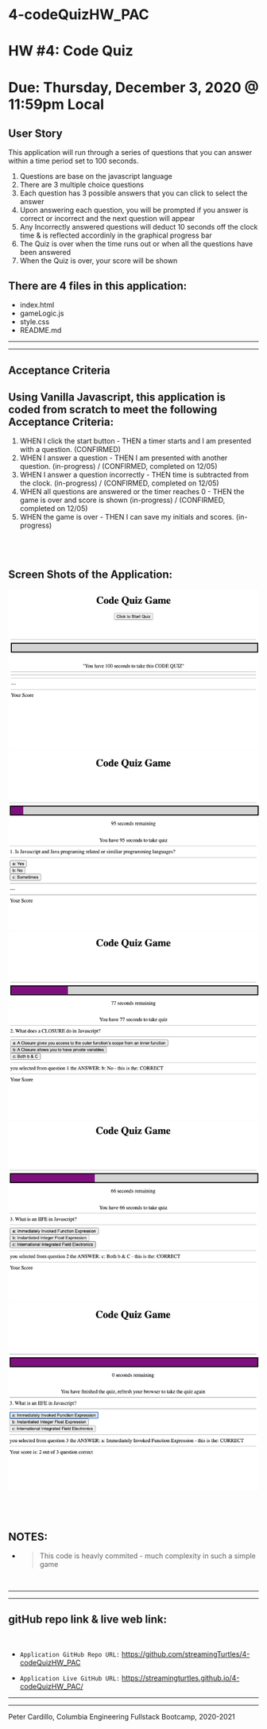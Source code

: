 # 4-codeQuizHW_PAC
# HW #4: Code Quiz
# Due: Thursday, December 3, 2020 @ 11:59pm Local

## User Story
This application will run through a series of questions that you can answer within a time period set to 100 seconds.
1. Questions are base on the javascript language
2. There are 3 multiple choice questions
3. Each question has 3 possible answers that you can click to select the answer
4. Upon answering each question, you will be prompted if you answer is correct or incorrect and the next question will appear
5. Any Incorrectly answered questions will deduct 10 seconds off the clock time & is reflected accordinly in the graphical progress bar
6. The Quiz is over when the time runs out or when all the questions have been answered
7. When the Quiz is over, your score will be shown


## There are 4 files in this application:
* index.html
* gameLogic.js
* style.css
* README.md
  

---
---
## Acceptance Criteria

## Using Vanilla Javascript, this application is coded from scratch to meet the following Acceptance Criteria:
1. WHEN I click the start button - THEN a timer starts and I am presented with a question. (CONFIRMED)
2. WHEN I answer a question - THEN I am presented with another question. (in-progress) / (CONFIRMED, completed on 12/05)
3. WHEN I answer a question incorrectly - THEN time is subtracted from the clock. (in-progress) / (CONFIRMED, completed on 12/05)
4. WHEN all questions are answered or the timer reaches 0 - THEN the game is over and score is shown (in-progress) / (CONFIRMED, completed on 12/05)
5. WHEN the game is over - THEN I can save my initials and scores. (in-progress)

<br/>
<br/>

## Screen Shots of the Application:
![Code Quiz screenShots](./ApplicationScreenShots/pic-1_start-quiz.png)
![Code Quiz screenShots](./ApplicationScreenShots/pic-2_quiz-ques-1.png)
![Code Quiz screenShots](./ApplicationScreenShots/pic-3_quiz-ques-1-answered.png)
![Code Quiz screenShots](./ApplicationScreenShots/pic-4_quiz-ques-2-answered.png)
![Code Quiz screenShots](./ApplicationScreenShots/pic-5_quiz-ques-3-answered-endOfQuiz-scoreShown.png)


<br/>
<br/>


## NOTES:
* > This code is heavly commited - much complexity in such a simple game
<br/>


---
---
## gitHub repo link & live web link:
<br/>

* `Application GitHub Repo URL:`
https://github.com/streamingTurtles/4-codeQuizHW_PAC 

* `Application Live GitHub URL:`  https://streamingturtles.github.io/4-codeQuizHW_PAC/



- - -
- - -
Peter Cardillo, Columbia Engineering Fullstack Bootcamp, 2020-2021